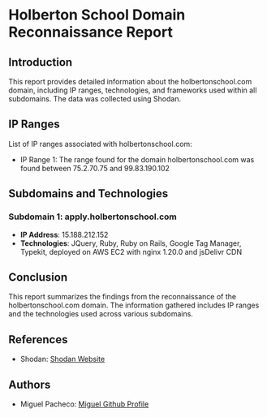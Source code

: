 # Holberton School Domain Reconnaissance Report

## Introduction

This report provides detailed information about the holbertonschool.com domain, including IP ranges, technologies, and frameworks used within all subdomains. The data was collected using Shodan.

## IP Ranges

List of IP ranges associated with holbertonschool.com:

- IP Range 1: The range found for the domain holbertonschool.com was found between 75.2.70.75 and 99.83.190.102

## Subdomains and Technologies

### Subdomain 1: apply.holbertonschool.com

- **IP Address**: 15.188.212.152
- **Technologies**: JQuery, Ruby, Ruby on Rails, Google Tag Manager, Typekit, deployed on AWS EC2 with nginx 1.20.0 and jsDelivr CDN

## Conclusion

This report summarizes the findings from the reconnaissance of the holbertonschool.com domain. The information gathered includes IP ranges and the technologies used across various subdomains.

## References

- Shodan: [Shodan Website](https://www.shodan.io/)

## Authors

- Miguel Pacheco: [Miguel Github Profile](https://github.com/Miguel22247)
